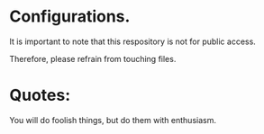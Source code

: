 # Configurations.

It is important to note that this respository is not for public access. 

Therefore, please refrain from touching files.

# Quotes:
You will do foolish things, but do them with enthusiasm.
